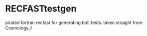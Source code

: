 # RECFASTtestgen
pirated fortran recfast for generating bolt tests. taken straight from Cosmology.jl
